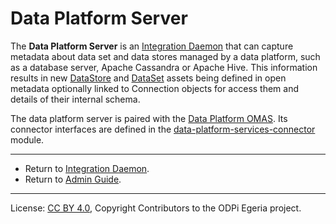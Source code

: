 <!-- SPDX-License-Identifier: CC-BY-4.0 -->
<!-- Copyright Contributors to the ODPi Egeria project 2020. -->

# Data Platform Server

The **Data Platform Server** is an [Integration Daemon](integration-daemon.md)
that can capture metadata about data set and data stores managed by a data
platform, such as a database server, Apache Cassandra or Apache Hive.
This information results in new
[DataStore](../../../../open-metadata-publication/website/open-metadata-types/0210-Data-Stores.md) and
[DataSet](../../../../open-metadata-publication/website/open-metadata-types/0010-Base-Model.md) assets
being defined in open metadata optionally linked to Connection objects for
access them and details of their internal schema.

The data platform server is paired with the [Data Platform OMAS](../../../access-services/data-platform).
Its connector interfaces are defined
in the [data-platform-services-connector](../../../governance-servers/data-platform-services/data-platform-services-connector) module.

----
* Return to [Integration Daemon](integration-daemon.md).
* Return to [Admin Guide](../user).
----
License: [CC BY 4.0](https://creativecommons.org/licenses/by/4.0/),
Copyright Contributors to the ODPi Egeria project.